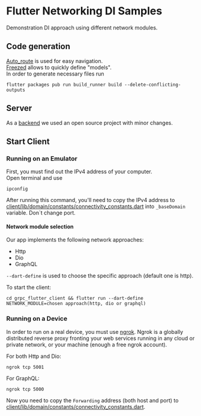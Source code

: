 # Flutter Networking DI Samples

Demonstration DI approach using different network modules. 

## Code generation

[Auto_route](https://pub.dev/packages/auto_route) is used for easy navigation.  
[Freezed](https://pub.dev/packages/freezed) allows to quickly define "models".  
In order to generate necessary files run 

```
flutter packages pub run build_runner build --delete-conflicting-outputs
```
## Server

As a [backend](https://github.com/Wellers0n/Backend-diff) we used an open source project with minor changes. 

## Start Client

### Running on an Emulator

First, you must find out the IPv4 address of your computer.  
Open terminal and use  

```
ipconfig
```
After running this command, you'll need to copy the IPv4 address to [client/lib/domain/constants/connectivity_constants.dart](./client/lib/domain/constants/connectivity_constants.dart) into `_baseDomain` variable. 
Don`t change port.

#### Network module selection

Our app implements the following network approaches:

- Http
- Dio
- GraphQL

`--dart-define` is used to choose the specific approach (default one is http).  

To start the client:

```
cd grpc_flutter_client && flutter run --dart-define NETWORK_MODULE=chosen approach(http, dio or graphql)
```
### Running on a Device

In order to run on a real device, you must use [ngrok](https://ngrok.com). Ngrok is a globally distributed reverse proxy fronting your web services running in any cloud or private network, or your machine (enough a free ngrok account).  

For both Http and Dio:
```
ngrok tcp 5001
```

For GraphQL:
```
ngrok tcp 5000
```
Now you need to copy the `Forwarding` address (both host and port) to [client/lib/domain/constants/connectivity_constants.dart](client/lib/domain/constants/connectivity_constants.dart).

